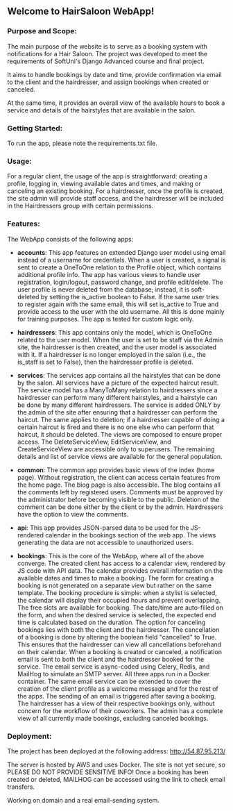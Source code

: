 ## Welcome to HairSaloon WebApp!

### Purpose and Scope: 
The main purpose of the website is to serve as a booking system with notifications for a Hair Saloon. The project was developed to meet the requirements of SoftUni's Django Advanced course and final project.

It aims to handle bookings by date and time, provide confirmation via email to the client and the hairdresser, and assign bookings when created or canceled.

At the same time, it provides an overall view of the available hours to book a service and details of the hairstyles that are available in the salon.

### Getting Started: 
To run the app, please note the requirements.txt file.

### Usage: 
For a regular client, the usage of the app is straightforward: creating a profile, logging in, viewing available dates and times, and making or canceling an existing booking. For a hairdresser, once the profile is created, the site admin will provide staff access, and the hairdresser will be included in the Hairdressers group with certain permissions.

### Features: 
The WebApp consists of the following apps:

- **accounts**: This app features an extended Django user model using email instead of a username for credentials. When a user is created, a signal is sent to create a OneToOne relation to the Profile object, which contains additional profile info. The app has various views to handle user registration, login/logout, password change, and profile edit/delete. The user profile is never deleted from the database; instead, it is soft-deleted by setting the is_active boolean to False. If the same user tries to register again with the same email, this will set is_active to True and provide access to the user with the old username. All this is done mainly for training purposes. The app is tested for custom logic only.

- **hairdressers**: This app contains only the model, which is OneToOne related to the user model. When the user is set to be staff via the Admin site, the hairdresser is then created, and the user model is associated with it. If a hairdresser is no longer employed in the salon (i.e., the is_staff is set to False), then the hairdresser profile is deleted.

- **services**: The services app contains all the hairstyles that can be done by the salon. All services have a picture of the expected haircut result. The service model has a ManyToMany relation to hairdressers since a hairdresser can perform many different hairstyles, and a hairstyle can be done by many different hairdressers. The service is added ONLY by the admin of the site after ensuring that a hairdresser can perform the haircut. The same applies to deletion; if a hairdresser capable of doing a certain haircut is fired and there is no one else who can perform that haircut, it should be deleted. The views are composed to ensure proper access. The DeleteServiceView, EditServiceView, and CreateServiceView are accessible only to superusers. The remaining details and list of service views are available for the general population.

- **common**: The common app provides basic views of the index (home page). Without registration, the client can access certain features from the home page. The blog page is also accessible. The blog contains all the comments left by registered users. Comments must be approved by the administrator before becoming visible to the public. Deletion of the comment can be done either by the client or by the admin. Hairdressers have the option to view the comments.

- **api**: This app provides JSON-parsed data to be used for the JS-rendered calendar in the bookings section of the web app. The views generating the data are not accessible to unauthorized users.

- **bookings**: This is the core of the WebApp, where all of the above converge. The created client has access to a calendar view, rendered by JS code with API data. The calendar provides overall information on the available dates and times to make a booking. The form for creating a booking is not generated on a separate view but rather on the same template. The booking procedure is simple: when a stylist is selected, the calendar will display their occupied hours and prevent overlapping. The free slots are available for booking. The date/time are auto-filled on the form, and when the desired service is selected, the expected end time is calculated based on the duration. The option for canceling bookings lies with both the client and the hairdresser. The cancellation of a booking is done by altering the boolean field "cancelled" to True. This ensures that the hairdresser can view all cancellations beforehand on their calendar. When a booking is created or canceled, a notification email is sent to both the client and the hairdresser booked for the service. The email service is async-coded using Celery, Redis, and MailHog to simulate an SMTP server. All three apps run in a Docker container. The same email service can be extended to cover the creation of the client profile as a welcome message and for the rest of the apps. The sending of an email is triggered after saving a booking. The hairdresser has a view of their respective bookings only, without concern for the workflow of their coworkers. The admin has a complete view of all currently made bookings, excluding canceled bookings.

### Deployment: 
The project has been deployed at the following address: http://54.87.95.213/ 

The server is hosted by AWS and uses Docker. The site is not yet secure, so PLEASE DO NOT PROVIDE SENSITIVE INFO! Once a booking has been created or deleted, MAILHOG can be accessed using the link to check email transfers.

Working on domain and a real email-sending system.
